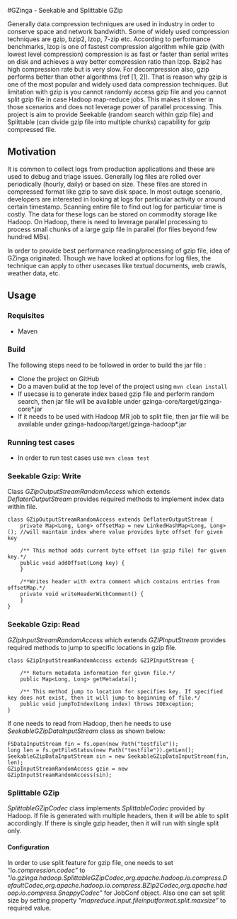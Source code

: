#GZinga - Seekable and Splittable GZip 

Generally data compression techniques are used in industry in order to conserve space and network bandwidth. Some of widely used compression techniques are  gzip, bzip2, lzop, 7-zip etc. According to performance benchmarks, lzop is one of fastest compression algorithm while gzip (with lowest level compression) compression is as fast or faster than serial writes on disk and achieves a way better compression ratio than lzop. Bzip2 has high compression rate but is very slow. For decompression also, gzip performs better than other algorithms (ref [1, 2]). That is reason why gzip is one of the most popular and widely used data compression techniques. But limitation with gzip is you cannot randomly access gzip file and you cannot split gzip file in case Hadoop map-reduce jobs. This makes it slower in those scenarios and does not leverage power of parallel processing. This project is aim to provide Seekable (random search within gzip file) and Splittable (can divide gzip file into multiple chunks) capability for gzip compressed file.

## Motivation
It is common to collect logs from production applications and these are used to debug and triage issues. Generally log files are rolled over periodically (hourly, daily) or based on size.  These files are stored in compressed format like gzip to save disk space. In most outage scenario, developers are interested in looking at logs for particular activity or around certain timestamp. Scanning entire file to find out log for particular time is costly. The data for these logs can be stored on commodity storage like Hadoop. On Hadoop, there is need to leverage parallel processing to process small chunks of a large gzip file in parallel (for files beyond few hundred MBs). 

In order to provide best performance reading/processing of gzip file, idea of GZinga originated. Though we have looked at options for log files, the technique can apply to other usecases like textual documents, web crawls, weather data, etc.    

## Usage

### Requisites
 * Maven 

### Build
The following steps need to be followed in order to build the jar file :
 * Clone the project on GitHub
 * Do a maven build at the top level of the project using `mvn clean install`
 * If usecase is to generate index based gzip file and perform random search, then jar file will be available under gzinga-core/target/gzinga-core*.jar
 * If it needs to be used with Hadoop MR job to split file, then jar file will be available under gzinga-hadoop/target/gzinga-hadoop*.jar

### Running test cases
 * In order to run test cases use `mvn clean test`

### Seekable Gzip: Write
Class *GZipOutputStreamRandomAccess* which extends *DeflaterOutputStream* provides required methods to implement index data within file.

    class GZipOutputStreamRandomAccess extends DeflaterOutputStream {
        private Map<Long, Long> offsetMap = new LinkedHashMap<Long, Long>(); //will maintain index where value provides byte offset for given key
     
        /** This method adds current byte offset (in gzip file) for given key.*/
        public void addOffset(Long key) {
        }
 
        /**Writes header with extra comment which contains entries from offsetMap.*/
        private void writeHeaderWithComment() {
        }
    }

### Seekable Gzip: Read
*GZipInputStreamRandomAccess* which extends *GZIPInputStream* provides required methods to jump to specific locations in gzip file.

    class GZipInputStreamRandomAccess extends GZIPInputStream {

        /** Return metadata information for given file.*/   
        public Map<Long, Long> getMetadata(); 
	
        /** This method jump to location for specifies key. If specified key does not exist, then it will jump to beginning of file.*/
        public void jumpToIndex(Long index) throws IOException;
    }

If one needs to read from Hadoop, then he needs to use *SeekableGZipDataInputStream* class as shown below:

    FSDataInputStream fin = fs.open(new Path("testfile"));
    long len = fs.getFileStatus(new Path("testfile")).getLen();
    SeekableGZipDataInputStream sin = new SeekableGZipDataInputStream(fin, len);
    GZipInputStreamRandomAccess gzin = new GZipInputStreamRandomAccess(sin); 

### Splittable GZip
*SplittableGZipCodec* class implements *SplittableCodec* provided by Hadoop. If file is generated with multiple headers, then it will be able to split accordingly. If there is single gzip header, then it will run with single split only.

#### Configuration
 In order to use split feature for gzip file, one needs to set *“io.compression.codec”* to *"io.gzinga.hadoop.SplittableGZipCodec,org.apache.hadoop.io.compress.DefaultCodec,org.apache.hadoop.io.compress.BZip2Codec,org.apache.hadoop.io.compress.SnappyCodec"* for JobConf object.
 Also one can set split size by setting property *"mapreduce.input.fileinputformat.split.maxsize”* to required value.
 

